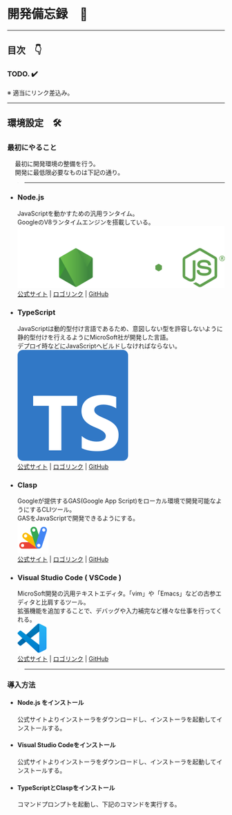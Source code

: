 <!--
コメントアウト
デザイン用絵文字サイト：https://emojidb.org/

マークダウン記法に関連するいろいろ
Qiita(コメントアウトについて): https://qiita.com/yu0819ki/items/e1e1d20cedc68706ba23
Qiita(Markdown初歩の初歩): https://qiita.com/hachihacchi/items/46ea7251f1e5675b1ecb
Qiita(Markdownチートシート): https://qiita.com/Qiita/items/c686397e4a0f4f11683d
Qiita(VSCode Markdown拡張): https://qiita.com/ryokat3/items/fe61d9234be2e147cb7f

記法：
    ＜空白スペース＞ // 下へ行くほどスペースの幅が広くなる
        &thinsp;    
        &nbsp;  // ← 半角スペースと同等
        &ensp;
        &emsp;  // ← 全角スペースと同等
-->

# 開発備忘録　🧠

---

## 目次　👇

### TODO. ✔️

※ 適当にリンク差込み。

---

## 環境設定　🛠️

### 最初にやること

&emsp; 最初に開発環境の整備を行う。</br>
&emsp; 開発に最低限必要なものは下記の通り。

> ---

* ### **Node.js**</br>

  JavaScriptを動かすための汎用ランタイム。</br>
  GoogleのV8ランタイムエンジンを搭載している。</br>
  ![](./_ico/nodejsLight.svg)</br>
  <a href="https://nodejs.org/ja">公式サイト</a>&nbsp;|&nbsp;<a href="https://nodejs.org/ja/about/branding">ロゴリンク</a>&nbsp;|&nbsp;<a href="https://github.com/nodejs/node">GitHub</a>

* ### **TypeScript**</br>

  JavaScriptは動的型付け言語であるため、意図しない型を許容しないように</br>
  静的型付けを行えるようにMicroSoft社が開発した言語。</br>
  デプロイ時などにJavaScriptへビルドしなければならない。</br>
  ![](./_ico/ts-logo-128.svg)</br>
  <a href="https://www.typescriptlang.org/">公式サイト</a>&nbsp;|&nbsp;<a href="https://www.typescriptlang.org/branding/">ロゴリンク</a>&nbsp;|&nbsp;<a href="https://github.com/microsoft/TypeScript/#readme">GitHub</a>

* ### **Clasp**</br>

  Googleが提供するGAS(Google App Script)をローカル環境で開発可能なようにするCLIツール。</br>
  GASをJavaScriptで開発できるようにする。</br>
  <img src="./_ico/Google_Apps_Script.svg" width="15%"/></br>
  <a href="https://developers.google.com/apps-script/guides/clasp?hl=ja">公式サイト</a>&nbsp;|&nbsp;<a href="https://upload.wikimedia.org/wikipedia/commons/2/2f/Google_Apps_Script.svg">ロゴリンク</a>&nbsp;|&nbsp;<a href="https://github.com/google/clasp">GitHub</a>

* ### **Visual Studio Code ( VSCode )**</br>

  MicroSoft開発の汎用テキストエディタ。「vim」や「Emacs」などの古参エディタと比肩するツール。</br>
  拡張機能を追加することで、デバッグや入力補完など様々な仕事を行ってくれる。</br>
  <img src="./_ico/Visual_Studio_Code_1.35_icon.svg" width="14%"/></br>
  <a href="https://code.visualstudio.com/">公式サイト</a>&nbsp;|&nbsp;<a href="https://upload.wikimedia.org/wikipedia/commons/9/9a/Visual_Studio_Code_1.35_icon.svg">ロゴリンク</a>&nbsp;|&nbsp;<a href="https://github.com/microsoft/vscode">GitHub</a>

> ---

### 導入方法

* #### Node.js をインストール

  公式サイトよりインストーラをダウンロードし、インストーラを起動してインストールする。

* #### Visual Studio Codeをインストール

  公式サイトよりインストーラをダウンロードし、インストーラを起動してインストールする。

* #### TypeScriptとClaspをインストール
  
  コマンドプロンプトを起動し、下記のコマンドを実行する。
